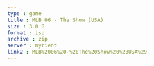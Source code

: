```yaml
---
type : game
title : MLB 06 - The Show (USA)
size : 3.0 G
format : iso
archive : zip
server : myrient
link2 : MLB%2006%20-%20The%20Show%20%28USA%29
---
```

